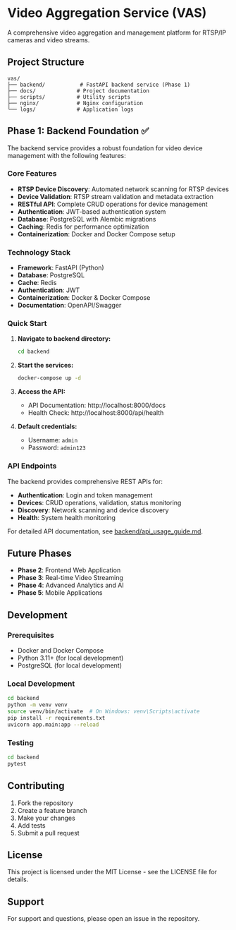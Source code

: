 # Video Aggregation Service (VAS)

A comprehensive video aggregation and management platform for RTSP/IP cameras and video streams.

## Project Structure

```
vas/
├── backend/           # FastAPI backend service (Phase 1)
├── docs/             # Project documentation
├── scripts/          # Utility scripts
├── nginx/            # Nginx configuration
└── logs/             # Application logs
```

## Phase 1: Backend Foundation ✅

The backend service provides a robust foundation for video device management with the following features:

### Core Features
- **RTSP Device Discovery**: Automated network scanning for RTSP devices
- **Device Validation**: RTSP stream validation and metadata extraction
- **RESTful API**: Complete CRUD operations for device management
- **Authentication**: JWT-based authentication system
- **Database**: PostgreSQL with Alembic migrations
- **Caching**: Redis for performance optimization
- **Containerization**: Docker and Docker Compose setup

### Technology Stack
- **Framework**: FastAPI (Python)
- **Database**: PostgreSQL
- **Cache**: Redis
- **Authentication**: JWT
- **Containerization**: Docker & Docker Compose
- **Documentation**: OpenAPI/Swagger

### Quick Start

1. **Navigate to backend directory:**
   ```bash
   cd backend
   ```

2. **Start the services:**
   ```bash
   docker-compose up -d
   ```

3. **Access the API:**
   - API Documentation: http://localhost:8000/docs
   - Health Check: http://localhost:8000/api/health

4. **Default credentials:**
   - Username: `admin`
   - Password: `admin123`

### API Endpoints

The backend provides comprehensive REST APIs for:
- **Authentication**: Login and token management
- **Devices**: CRUD operations, validation, status monitoring
- **Discovery**: Network scanning and device discovery
- **Health**: System health monitoring

For detailed API documentation, see [backend/api_usage_guide.md](backend/api_usage_guide.md).

## Future Phases

- **Phase 2**: Frontend Web Application
- **Phase 3**: Real-time Video Streaming
- **Phase 4**: Advanced Analytics and AI
- **Phase 5**: Mobile Applications

## Development

### Prerequisites
- Docker and Docker Compose
- Python 3.11+ (for local development)
- PostgreSQL (for local development)

### Local Development
```bash
cd backend
python -m venv venv
source venv/bin/activate  # On Windows: venv\Scripts\activate
pip install -r requirements.txt
uvicorn app.main:app --reload
```

### Testing
```bash
cd backend
pytest
```

## Contributing

1. Fork the repository
2. Create a feature branch
3. Make your changes
4. Add tests
5. Submit a pull request

## License

This project is licensed under the MIT License - see the LICENSE file for details.

## Support

For support and questions, please open an issue in the repository. 